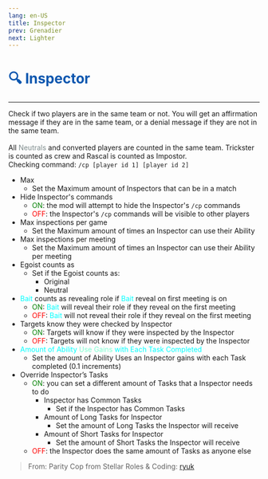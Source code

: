 ```yaml
---
lang: en-US
title: Inspector
prev: Grenadier
next: Lighter
---
```


# <font color="#0d57af">🔍 <b>Inspector</b></font> <Badge text="Support" type="tip" vertical="middle"/>
---

Check if two players are in the same team or not. You will get an affirmation message if they are in the same team, or a denial message if they are not in the same team.<br><br>
All <font color=#7f8c8d>Neutrals</font> and converted players are counted in the same team. Trickster is counted as crew and Rascal is counted as Impostor.<br>
Checking command: `/cp [player id 1] [player id 2]`<br>
* Max
  * Set the Maximum amount of Inspectors that can be in a match
* Hide Inspector's commands
  * <font color=green>ON</font>: the mod will attempt to hide the Inspector's `/cp` commands
  * <font color=red>OFF</font>: the Inspector's `/cp` commands will be visible to other players
* Max inspections per game
  * Set the Maximum amount of times an Inspector can use their Ability
* Max inspections per meeting
  * Set the Maximum amount of times an Inspector can use their Ability per meeting
* Egoist counts as
  * Set if the Egoist counts as:
    * Original
    * Neutral
* <font color=#00ffff>Bait</font> counts as revealing role if <font color=#00ffff>Bait</font> reveal on first meeting is on
  * <font color=green>ON</font>: <font color=#00ffff>Bait</font> will reveal their role if they reveal on the first meeting
  * <font color=red>OFF</font>: <font color=#00ffff>Bait</font> will not reveal their role if they reveal on the first meeting
* Targets know they were checked by Inspector
  * <font color=green>ON</font>: Targets will know if they were inspected by the Inspector
  * <font color=red>OFF</font>: Targets will not know if they were inspected by the Inspector
* <font color=#00ffff>Amount of Ability</font> <font color=#7fffd2>Use Gains</font> <font color=#00ffff>with Each Task Completed</font>
  * Set the amount of Ability Uses an Inspector gains with each Task completed (0.1 increments)
* Override Inspector’s Tasks
  * <font color=green>ON</font>: you can set a different amount of Tasks that a Inspector needs to do
    * Inspector has Common Tasks
      * Set if the Inspector has Common Tasks
    * Amount of Long Tasks for Inspector
      * Set the amount of Long Tasks the Inspector will receive
    * Amount of Short Tasks for Inspector
      * Set the amount of Short Tasks the Inspector will receive
  * <font color=red>OFF</font>: the Inspector does the same amount of Tasks as anyone else

> From: Parity Cop from Stellar Roles & Coding: [ryuk](#)